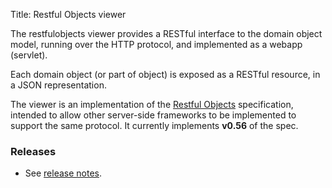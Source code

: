Title: Restful Objects viewer

The restfulobjects viewer provides a RESTful interface to the domain object model, running over the HTTP protocol, and implemented as a webapp (servlet).

Each domain object (or part of object) is exposed as a RESTful resource, in a JSON representation.

The viewer is an implementation of the [Restful Objects](http://restfulobjects.org) specification, intended to allow other server-side frameworks to be implemented to support the same protocol.  It currently implements **v0.56** of the spec.

### Releases

- See [release notes](release-notes/about.html).
